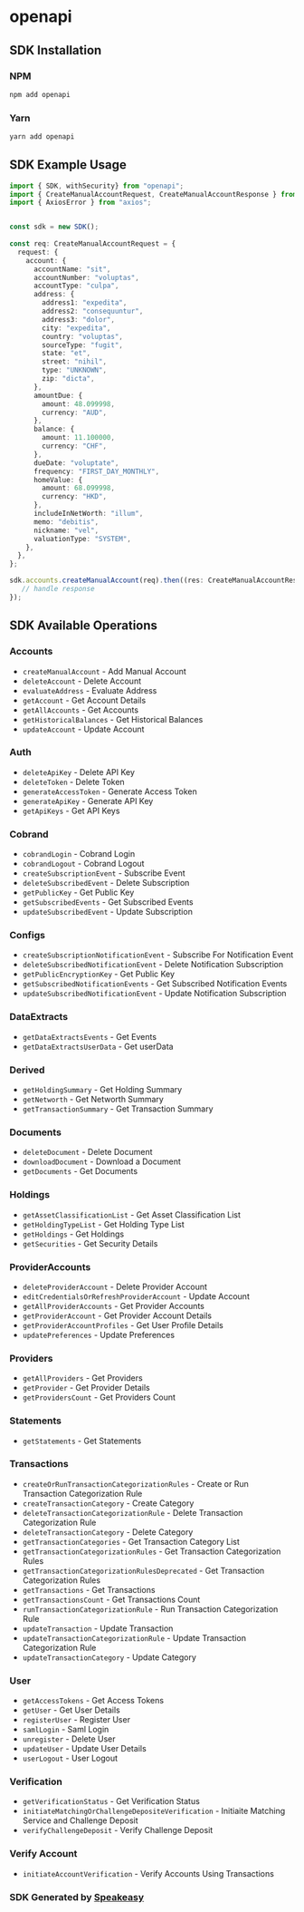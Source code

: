 # openapi

<!-- Start SDK Installation -->
## SDK Installation

### NPM

```bash
npm add openapi
```

### Yarn

```bash
yarn add openapi
```
<!-- End SDK Installation -->

## SDK Example Usage
<!-- Start SDK Example Usage -->
```typescript
import { SDK, withSecurity} from "openapi";
import { CreateManualAccountRequest, CreateManualAccountResponse } from "openapi/src/sdk/models/operations";
import { AxiosError } from "axios";


const sdk = new SDK();
    
const req: CreateManualAccountRequest = {
  request: {
    account: {
      accountName: "sit",
      accountNumber: "voluptas",
      accountType: "culpa",
      address: {
        address1: "expedita",
        address2: "consequuntur",
        address3: "dolor",
        city: "expedita",
        country: "voluptas",
        sourceType: "fugit",
        state: "et",
        street: "nihil",
        type: "UNKNOWN",
        zip: "dicta",
      },
      amountDue: {
        amount: 48.099998,
        currency: "AUD",
      },
      balance: {
        amount: 11.100000,
        currency: "CHF",
      },
      dueDate: "voluptate",
      frequency: "FIRST_DAY_MONTHLY",
      homeValue: {
        amount: 68.099998,
        currency: "HKD",
      },
      includeInNetWorth: "illum",
      memo: "debitis",
      nickname: "vel",
      valuationType: "SYSTEM",
    },
  },
};

sdk.accounts.createManualAccount(req).then((res: CreateManualAccountResponse | AxiosError) => {
   // handle response
});
```
<!-- End SDK Example Usage -->

<!-- Start SDK Available Operations -->
## SDK Available Operations

### Accounts

* `createManualAccount` - Add Manual Account
* `deleteAccount` - Delete Account
* `evaluateAddress` - Evaluate Address
* `getAccount` - Get Account Details
* `getAllAccounts` - Get Accounts
* `getHistoricalBalances` - Get Historical Balances
* `updateAccount` - Update Account

### Auth

* `deleteApiKey` - Delete API Key
* `deleteToken` - Delete Token
* `generateAccessToken` - Generate Access Token
* `generateApiKey` - Generate API Key
* `getApiKeys` - Get API Keys

### Cobrand

* `cobrandLogin` - Cobrand Login
* `cobrandLogout` - Cobrand Logout
* `createSubscriptionEvent` - Subscribe Event
* `deleteSubscribedEvent` - Delete Subscription
* `getPublicKey` - Get Public Key
* `getSubscribedEvents` - Get Subscribed Events
* `updateSubscribedEvent` - Update Subscription

### Configs

* `createSubscriptionNotificationEvent` - Subscribe For Notification Event
* `deleteSubscribedNotificationEvent` - Delete Notification Subscription
* `getPublicEncryptionKey` - Get Public Key
* `getSubscribedNotificationEvents` - Get Subscribed Notification Events
* `updateSubscribedNotificationEvent` - Update Notification Subscription

### DataExtracts

* `getDataExtractsEvents` - Get Events
* `getDataExtractsUserData` - Get userData

### Derived

* `getHoldingSummary` - Get Holding Summary
* `getNetworth` - Get Networth Summary
* `getTransactionSummary` - Get Transaction Summary

### Documents

* `deleteDocument` - Delete Document
* `downloadDocument` - Download a Document
* `getDocuments` - Get Documents

### Holdings

* `getAssetClassificationList` - Get Asset Classification List
* `getHoldingTypeList` - Get Holding Type List
* `getHoldings` - Get Holdings
* `getSecurities` - Get Security Details

### ProviderAccounts

* `deleteProviderAccount` - Delete Provider Account
* `editCredentialsOrRefreshProviderAccount` - Update Account
* `getAllProviderAccounts` - Get Provider Accounts
* `getProviderAccount` - Get Provider Account Details
* `getProviderAccountProfiles` - Get User Profile Details
* `updatePreferences` - Update Preferences

### Providers

* `getAllProviders` - Get Providers
* `getProvider` - Get Provider Details
* `getProvidersCount` - Get Providers Count

### Statements

* `getStatements` - Get Statements

### Transactions

* `createOrRunTransactionCategorizationRules` - Create or Run Transaction Categorization Rule
* `createTransactionCategory` - Create Category
* `deleteTransactionCategorizationRule` - Delete Transaction Categorization Rule
* `deleteTransactionCategory` - Delete Category
* `getTransactionCategories` - Get Transaction Category List
* `getTransactionCategorizationRules` - Get Transaction Categorization Rules
* `getTransactionCategorizationRulesDeprecated` - Get Transaction Categorization Rules
* `getTransactions` - Get Transactions
* `getTransactionsCount` - Get Transactions Count
* `runTransactionCategorizationRule` - Run Transaction Categorization Rule
* `updateTransaction` - Update Transaction
* `updateTransactionCategorizationRule` - Update Transaction Categorization Rule
* `updateTransactionCategory` - Update Category

### User

* `getAccessTokens` - Get Access Tokens
* `getUser` - Get User Details
* `registerUser` - Register User
* `samlLogin` - Saml Login
* `unregister` - Delete User
* `updateUser` - Update User Details
* `userLogout` - User Logout

### Verification

* `getVerificationStatus` - Get Verification Status
* `initiateMatchingOrChallengeDepositeVerification` - Initiaite Matching Service and Challenge Deposit
* `verifyChallengeDeposit` - Verify Challenge Deposit

### Verify Account

* `initiateAccountVerification` - Verify Accounts Using Transactions

<!-- End SDK Available Operations -->

### SDK Generated by [Speakeasy](https://docs.speakeasyapi.dev/docs/using-speakeasy/client-sdks)

